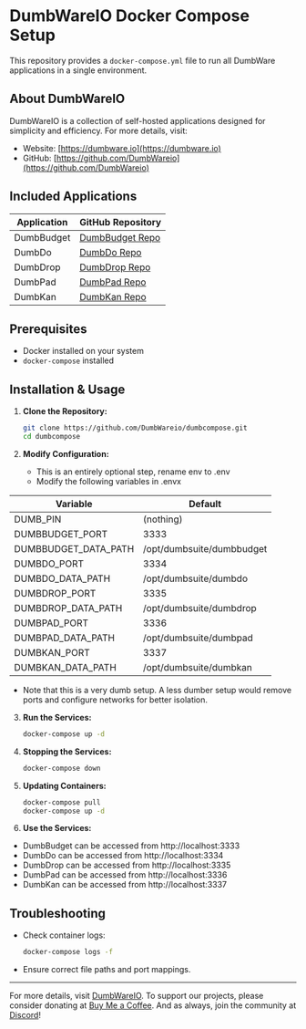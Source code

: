 # DumbWareIO Docker Compose Setup

This repository provides a `docker-compose.yml` file to run all DumbWare applications in a single environment.

## About DumbWareIO

DumbWareIO is a collection of self-hosted applications designed for simplicity and efficiency. For more details, visit:

- Website: [https://dumbware.io](https://dumbware.io)
- GitHub: [https://github.com/DumbWareio](https://github.com/DumbWareio)

## Included Applications

| Application  | GitHub Repository |
|-------------|------------------|
| DumbBudget  | [DumbBudget Repo](https://github.com/DumbWareio/Dumbbudget) |
| DumbDo      | [DumbDo Repo](https://github.com/DumbWareio/Dumbdo) |
| DumbDrop    | [DumbDrop Repo](https://github.com/DumbWareio/Dumbdrop) |
| DumbPad     | [DumbPad Repo](https://github.com/DumbWareio/Dumbpad) |
| DumbKan     | [DumbKan Repo](https://github.com/DumbWareio/Dumbkan) |

## Prerequisites

- Docker installed on your system
- `docker-compose` installed

## Installation & Usage

1. **Clone the Repository:**
   ```sh
   git clone https://github.com/DumbWareio/dumbcompose.git
   cd dumbcompose
   ```

2. **Modify Configuration:**
   - This is an entirely optional step, rename env to .env
   - Modify the following variables in .envx

  | Variable             | Default                   |
  |----------------------|---------------------------|
  | DUMB_PIN             | (nothing)                 |
  | DUMBBUDGET_PORT      | 3333                      |
  | DUMBBUDGET_DATA_PATH | /opt/dumbsuite/dumbbudget |
  | DUMBDO_PORT          | 3334                      |
  | DUMBDO_DATA_PATH     | /opt/dumbsuite/dumbdo     |
  | DUMBDROP_PORT        | 3335                      |
  | DUMBDROP_DATA_PATH   | /opt/dumbsuite/dumbdrop   |
  | DUMBPAD_PORT         | 3336                      |
  | DUMBPAD_DATA_PATH    | /opt/dumbsuite/dumbpad    |
  | DUMBKAN_PORT         | 3337                      |
  | DUMBKAN_DATA_PATH    | /opt/dumbsuite/dumbkan    |

   - Note that this is a very dumb setup. A less dumber setup would remove ports and configure networks for better isolation.

3. **Run the Services:**
   ```sh
   docker-compose up -d
   ```

4. **Stopping the Services:**
   ```sh
   docker-compose down
   ```

5. **Updating Containers:**
   ```sh
   docker-compose pull
   docker-compose up -d
   ```

6. **Use the Services:**
  - DumbBudget can be accessed from http://localhost:3333
  - DumbDo can be accessed from http://localhost:3334
  - DumbDrop can be accessed from http://localhost:3335
  - DumbPad can be accessed from http://localhost:3336
  - DumbKan can be accessed from http://localhost:3337

## Troubleshooting

- Check container logs:
  ```sh
  docker-compose logs -f
  ```
- Ensure correct file paths and port mappings.


---
For more details, visit [DumbWareIO](https://dumbware.io).
To support our projects, please consider donating at [Buy Me a Coffee](https://buymeacoffee.com/dumbware).
And as always, join the community at [Discord](https://dumbware.io/discord)!
